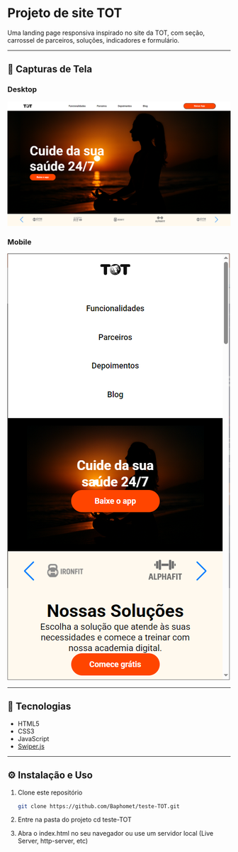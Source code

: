 # Projeto de site TOT

Uma landing page responsiva inspirado no site da TOT, com seção, carrossel de parceiros, soluções, indicadores e formulário.

---

## 📸 Capturas de Tela

### Desktop

![Desktop](./screenshots/desktop.png)

### Mobile

![Mobile](./screenshots/mobile.png)

---

## 🚀 Tecnologias

- HTML5  
- CSS3
- JavaScript
- [Swiper.js](https://swiperjs.com)  

---

## ⚙️ Instalação e Uso

1. Clone este repositório  
   ```bash
   git clone https://github.com/Baphomet/teste-TOT.git

2. Entre na pasta do projeto
   cd teste-TOT

3. Abra o index.html no seu navegador
   ou use um servidor local (Live Server, http-server, etc)
